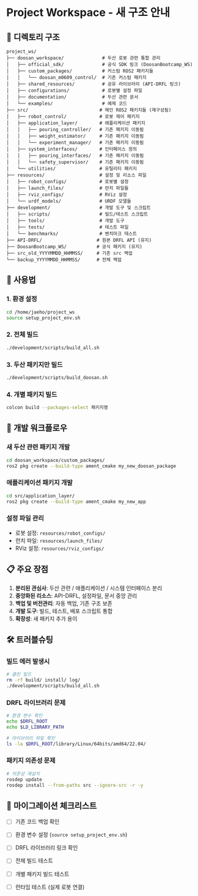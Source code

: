 # Project Workspace - 새 구조 안내

## 📁 디렉토리 구조

```
project_ws/
├── doosan_workspace/              # 두산 로봇 관련 통합 관리
│   ├── official_sdk/              # 공식 SDK 링크 (DoosanBootcamp_WS)
│   ├── custom_packages/           # 커스텀 ROS2 패키지들
│   │   └── doosan_m0609_control/  # 기존 커스텀 패키지
│   ├── shared_resources/          # 공유 라이브러리 (API-DRFL 링크)
│   ├── configurations/            # 로봇별 설정 파일
│   ├── documentation/             # 두산 관련 문서
│   └── examples/                  # 예제 코드
├── src/                          # 메인 ROS2 패키지들 (재구성됨)
│   ├── robot_control/            # 로봇 제어 패키지
│   ├── application_layer/        # 애플리케이션 패키지
│   │   ├── pouring_controller/   # 기존 패키지 이동됨
│   │   ├── weight_estimator/     # 기존 패키지 이동됨
│   │   └── experiment_manager/   # 기존 패키지 이동됨
│   ├── system_interfaces/        # 인터페이스 정의
│   │   ├── pouring_interfaces/   # 기존 패키지 이동됨
│   │   └── safety_supervisor/    # 기존 패키지 이동됨
│   └── utilities/                # 유틸리티 패키지
├── resources/                    # 설정 및 리소스 파일
│   ├── robot_configs/            # 로봇별 설정
│   ├── launch_files/             # 런치 파일들
│   ├── rviz_configs/             # RViz 설정
│   └── urdf_models/              # URDF 모델들
├── development/                  # 개발 도구 및 스크립트
│   ├── scripts/                  # 빌드/테스트 스크립트
│   ├── tools/                    # 개발 도구
│   ├── tests/                    # 테스트 파일
│   └── benchmarks/               # 벤치마크 테스트
├── API-DRFL/                    # 원본 DRFL API (유지)
├── DoosanBootcamp_WS/           # 공식 패키지 (유지)
├── src_old_YYYYMMDD_HHMMSS/     # 기존 src 백업
└── backup_YYYYMMDD_HHMMSS/      # 전체 백업
```

## 🚀 사용법

### 1. 환경 설정
```bash
cd /home/jaeho/project_ws
source setup_project_env.sh
```

### 2. 전체 빌드
```bash
./development/scripts/build_all.sh
```

### 3. 두산 패키지만 빌드
```bash
./development/scripts/build_doosan.sh
```

### 4. 개별 패키지 빌드
```bash
colcon build --packages-select 패키지명
```

## 🔧 개발 워크플로우

### 새 두산 관련 패키지 개발
```bash
cd doosan_workspace/custom_packages/
ros2 pkg create --build-type ament_cmake my_new_doosan_package
```

### 애플리케이션 패키지 개발
```bash
cd src/application_layer/
ros2 pkg create --build-type ament_cmake my_new_app
```

### 설정 파일 관리
- 로봇 설정: `resources/robot_configs/`
- 런치 파일: `resources/launch_files/`
- RViz 설정: `resources/rviz_configs/`

## 📋 주요 장점

1. **분리된 관심사**: 두산 관련 / 애플리케이션 / 시스템 인터페이스 분리
2. **중앙화된 리소스**: API-DRFL, 설정파일, 문서 중앙 관리
3. **백업 및 버전관리**: 자동 백업, 기존 구조 보존
4. **개발 도구**: 빌드, 테스트, 배포 스크립트 통합
5. **확장성**: 새 패키지 추가 용이

## 🛠️ 트러블슈팅

### 빌드 에러 발생시
```bash
# 클린 빌드
rm -rf build/ install/ log/
./development/scripts/build_all.sh
```

### DRFL 라이브러리 문제
```bash
# 환경 변수 확인
echo $DRFL_ROOT
echo $LD_LIBRARY_PATH

# 라이브러리 파일 확인
ls -la $DRFL_ROOT/library/Linux/64bits/amd64/22.04/
```

### 패키지 의존성 문제
```bash
# 의존성 재설치
rosdep update
rosdep install --from-paths src --ignore-src -r -y
```

## 📝 마이그레이션 체크리스트

- [ ] 기존 코드 백업 확인
- [ ] 환경 변수 설정 (`source setup_project_env.sh`)
- [ ] DRFL 라이브러리 링크 확인
- [ ] 전체 빌드 테스트
- [ ] 개별 패키지 빌드 테스트
- [ ] 런타임 테스트 (실제 로봇 연결)

